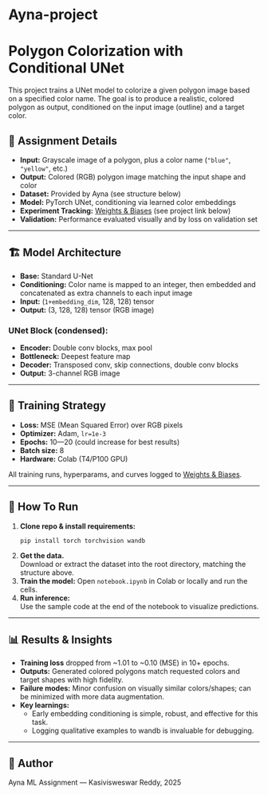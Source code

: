 # Ayna-project
# Polygon Colorization with Conditional UNet

This project trains a UNet model to colorize a given polygon image based on a specified color name. The goal is to produce a realistic, colored polygon as output, conditioned on the input image (outline) and a target color.

## 🚀 Assignment Details

- **Input:** Grayscale image of a polygon, plus a color name (`"blue"`, `"yellow"`, etc.)
- **Output:** Colored (RGB) polygon image matching the input shape and color
- **Dataset:** Provided by Ayna (see structure below)
- **Model:** PyTorch UNet, conditioning via learned color embeddings
- **Experiment Tracking:** [Weights & Biases](https://wandb.ai/) (see project link below)
- **Validation:** Performance evaluated visually and by loss on validation set


---

## 🏗️ Model Architecture

- **Base:** Standard U-Net
- **Conditioning:** Color name is mapped to an integer, then embedded and concatenated as extra channels to each input image
- **Input:** (`1+embedding_dim`, 128, 128) tensor
- **Output:** (3, 128, 128) tensor (RGB image)

### UNet Block (condensed):

- **Encoder:** Double conv blocks, max pool
- **Bottleneck:** Deepest feature map
- **Decoder:** Transposed conv, skip connections, double conv blocks
- **Output:** 3-channel RGB image

---

## 🏃 Training Strategy

- **Loss:** MSE (Mean Squared Error) over RGB pixels
- **Optimizer:** Adam, `lr=1e-3`
- **Epochs:** 10—20 (could increase for best results)
- **Batch size:** 8
- **Hardware:** Colab (T4/P100 GPU)

All training runs, hyperparams, and curves logged to [Weights & Biases](https://wandb.ai/kasivisweswarreddy6-bharath-university/aynapolygon).

---

## 🧩 How To Run

1. **Clone repo & install requirements:**
    ```
    pip install torch torchvision wandb
    ```
2. **Get the data.**  
   Download or extract the dataset into the root directory, matching the structure above.
3. **Train the model:**
   Open `notebook.ipynb` in Colab or locally and run the cells.
4. **Run inference:**  
   Use the sample code at the end of the notebook to visualize predictions.

---

## 📊 Results & Insights

- **Training loss** dropped from ~1.01 to ~0.10 (MSE) in 10+ epochs.
- **Outputs:** Generated colored polygons match requested colors and target shapes with high fidelity.
- **Failure modes:** Minor confusion on visually similar colors/shapes; can be minimized with more data augmentation.
- **Key learnings:**
    - Early embedding conditioning is simple, robust, and effective for this task.
    - Logging qualitative examples to wandb is invaluable for debugging.


---

## 🤖 Author

Ayna ML Assignment — Kasivisweswar Reddy, 2025

